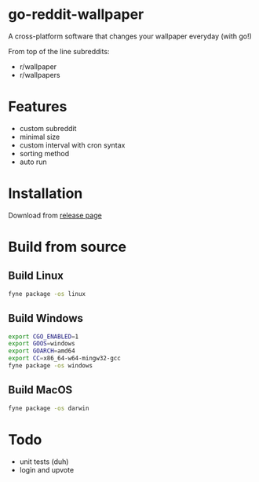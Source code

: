 # go-reddit-wallpaper

A cross-platform software that changes your wallpaper everyday (with go!)

From top of the line subreddits:

- r/wallpaper
- r/wallpapers

# Features

- custom subreddit
- minimal size
- custom interval with cron syntax
- sorting method
- auto run

# Installation

Download from [release page](https://github.com/borgmon/go-reddit-wallpaper/releases)

# Build from source

## Build Linux
```bash
fyne package -os linux
```

## Build Windows
```bash
export CGO_ENABLED=1
export GOOS=windows
export GOARCH=amd64
export CC=x86_64-w64-mingw32-gcc
fyne package -os windows 
```

## Build MacOS
```bash
fyne package -os darwin 
```

# Todo

- unit tests (duh)
- login and upvote
